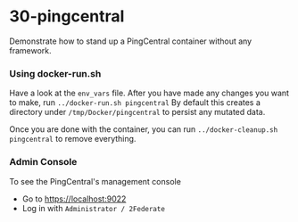 # 30-pingcentral

Demonstrate how to stand up a PingCentral container without any framework.

### Using docker-run.sh

Have a look at the `env_vars` file. After you have made any changes you want to make, run `../docker-run.sh pingcentral` By default this creates a directory under `/tmp/Docker/pingcentral` to persist any mutated data.

Once you are done with the container, you can run `../docker-cleanup.sh pingcentral` to remove everything.

### Admin Console

To see the PingCentral's management console

* Go to [https://localhost:9022](https://localhost:9022)
* Log in with `Administrator / 2Federate`